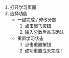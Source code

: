 1. 打开学习页面  
2. 选择功能  
   - 一键完成 / 修改分数 
     1. 点击起飞按钮 
     2. 输入分数后点击确认
   - 重置学习状态 
     1. 点击重置按钮  
     2. 成功重置成未完成！